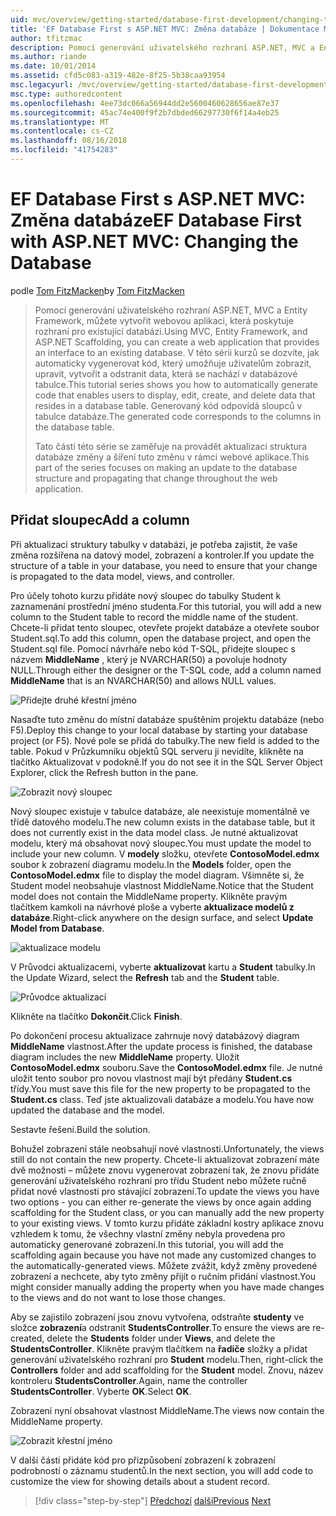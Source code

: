 ```yaml
---
uid: mvc/overview/getting-started/database-first-development/changing-the-database
title: 'EF Database First s ASP.NET MVC: Změna databáze | Dokumentace Microsoftu'
author: tfitzmac
description: Pomocí generování uživatelského rozhraní ASP.NET, MVC a Entity Framework, můžete vytvořit webovou aplikaci, která poskytuje rozhraní pro existující databázi. Tento kurz seri...
ms.author: riande
ms.date: 10/01/2014
ms.assetid: cfd5c083-a319-482e-8f25-5b38caa93954
msc.legacyurl: /mvc/overview/getting-started/database-first-development/changing-the-database
msc.type: authoredcontent
ms.openlocfilehash: 4ee73dc066a56944dd2e5600460628656ae87e37
ms.sourcegitcommit: 45ac74e400f9f2b7dbded66297730f6f14a4eb25
ms.translationtype: MT
ms.contentlocale: cs-CZ
ms.lasthandoff: 08/16/2018
ms.locfileid: "41754283"
---
```

<a name="ef-database-first-with-aspnet-mvc-changing-the-database"></a><span data-ttu-id="f5cdc-104">EF Database First s ASP.NET MVC: Změna databáze</span><span class="sxs-lookup"><span data-stu-id="f5cdc-104">EF Database First with ASP.NET MVC: Changing the Database</span></span>
====================
<span data-ttu-id="f5cdc-105">podle [Tom FitzMacken](https://github.com/tfitzmac)</span><span class="sxs-lookup"><span data-stu-id="f5cdc-105">by [Tom FitzMacken](https://github.com/tfitzmac)</span></span>

> <span data-ttu-id="f5cdc-106">Pomocí generování uživatelského rozhraní ASP.NET, MVC a Entity Framework, můžete vytvořit webovou aplikaci, která poskytuje rozhraní pro existující databázi.</span><span class="sxs-lookup"><span data-stu-id="f5cdc-106">Using MVC, Entity Framework, and ASP.NET Scaffolding, you can create a web application that provides an interface to an existing database.</span></span> <span data-ttu-id="f5cdc-107">V této sérii kurzů se dozvíte, jak automaticky vygenerovat kód, který umožňuje uživatelům zobrazit, upravit, vytvořit a odstranit data, která se nachází v databázové tabulce.</span><span class="sxs-lookup"><span data-stu-id="f5cdc-107">This tutorial series shows you how to automatically generate code that enables users to display, edit, create, and delete data that resides in a database table.</span></span> <span data-ttu-id="f5cdc-108">Generovaný kód odpovídá sloupců v tabulce databáze.</span><span class="sxs-lookup"><span data-stu-id="f5cdc-108">The generated code corresponds to the columns in the database table.</span></span>
> 
> <span data-ttu-id="f5cdc-109">Tato části této série se zaměřuje na provádět aktualizaci struktura databáze změny a šíření tuto změnu v rámci webové aplikace.</span><span class="sxs-lookup"><span data-stu-id="f5cdc-109">This part of the series focuses on making an update to the database structure and propagating that change throughout the web application.</span></span>


## <a name="add-a-column"></a><span data-ttu-id="f5cdc-110">Přidat sloupec</span><span class="sxs-lookup"><span data-stu-id="f5cdc-110">Add a column</span></span>

<span data-ttu-id="f5cdc-111">Při aktualizaci struktury tabulky v databázi, je potřeba zajistit, že vaše změna rozšířena na datový model, zobrazení a kontroler.</span><span class="sxs-lookup"><span data-stu-id="f5cdc-111">If you update the structure of a table in your database, you need to ensure that your change is propagated to the data model, views, and controller.</span></span>

<span data-ttu-id="f5cdc-112">Pro účely tohoto kurzu přidáte nový sloupec do tabulky Student k zaznamenání prostřední jméno studenta.</span><span class="sxs-lookup"><span data-stu-id="f5cdc-112">For this tutorial, you will add a new column to the Student table to record the middle name of the student.</span></span> <span data-ttu-id="f5cdc-113">Chcete-li přidat tento sloupec, otevřete projekt databáze a otevřete soubor Student.sql.</span><span class="sxs-lookup"><span data-stu-id="f5cdc-113">To add this column, open the database project, and open the Student.sql file.</span></span> <span data-ttu-id="f5cdc-114">Pomocí návrháře nebo kód T-SQL, přidejte sloupec s názvem **MiddleName** , který je NVARCHAR(50) a povoluje hodnoty NULL.</span><span class="sxs-lookup"><span data-stu-id="f5cdc-114">Through either the designer or the T-SQL code, add a column named **MiddleName** that is an NVARCHAR(50) and allows NULL values.</span></span>

![Přidejte druhé křestní jméno](changing-the-database/_static/image1.png)

<span data-ttu-id="f5cdc-116">Nasaďte tuto změnu do místní databáze spuštěním projektu databáze (nebo F5).</span><span class="sxs-lookup"><span data-stu-id="f5cdc-116">Deploy this change to your local database by starting your database project (or F5).</span></span> <span data-ttu-id="f5cdc-117">Nové pole se přidá do tabulky.</span><span class="sxs-lookup"><span data-stu-id="f5cdc-117">The new field is added to the table.</span></span> <span data-ttu-id="f5cdc-118">Pokud v Průzkumníku objektů SQL serveru ji nevidíte, klikněte na tlačítko Aktualizovat v podokně.</span><span class="sxs-lookup"><span data-stu-id="f5cdc-118">If you do not see it in the SQL Server Object Explorer, click the Refresh button in the pane.</span></span>

![Zobrazit nový sloupec](changing-the-database/_static/image2.png)

<span data-ttu-id="f5cdc-120">Nový sloupec existuje v tabulce databáze, ale neexistuje momentálně ve třídě datového modelu.</span><span class="sxs-lookup"><span data-stu-id="f5cdc-120">The new column exists in the database table, but it does not currently exist in the data model class.</span></span> <span data-ttu-id="f5cdc-121">Je nutné aktualizovat modelu, který má obsahovat nový sloupec.</span><span class="sxs-lookup"><span data-stu-id="f5cdc-121">You must update the model to include your new column.</span></span> <span data-ttu-id="f5cdc-122">V **modely** složku, otevřete **ContosoModel.edmx** soubor k zobrazení diagramu modelu.</span><span class="sxs-lookup"><span data-stu-id="f5cdc-122">In the **Models** folder, open the **ContosoModel.edmx** file to display the model diagram.</span></span> <span data-ttu-id="f5cdc-123">Všimněte si, že Student model neobsahuje vlastnost MiddleName.</span><span class="sxs-lookup"><span data-stu-id="f5cdc-123">Notice that the Student model does not contain the MiddleName property.</span></span> <span data-ttu-id="f5cdc-124">Klikněte pravým tlačítkem kamkoli na návrhové ploše a vyberte **aktualizace modelů z databáze**.</span><span class="sxs-lookup"><span data-stu-id="f5cdc-124">Right-click anywhere on the design surface, and select **Update Model from Database**.</span></span>

![aktualizace modelu](changing-the-database/_static/image3.png)

<span data-ttu-id="f5cdc-126">V Průvodci aktualizacemi, vyberte **aktualizovat** kartu a **Student** tabulky.</span><span class="sxs-lookup"><span data-stu-id="f5cdc-126">In the Update Wizard, select the **Refresh** tab and the **Student** table.</span></span>

![Průvodce aktualizací](changing-the-database/_static/image4.png)

<span data-ttu-id="f5cdc-128">Klikněte na tlačítko **Dokončit**.</span><span class="sxs-lookup"><span data-stu-id="f5cdc-128">Click **Finish**.</span></span>

<span data-ttu-id="f5cdc-129">Po dokončení procesu aktualizace zahrnuje nový databázový diagram **MiddleName** vlastnost.</span><span class="sxs-lookup"><span data-stu-id="f5cdc-129">After the update process is finished, the database diagram includes the new **MiddleName** property.</span></span> <span data-ttu-id="f5cdc-130">Uložit **ContosoModel.edmx** souboru.</span><span class="sxs-lookup"><span data-stu-id="f5cdc-130">Save the **ContosoModel.edmx** file.</span></span> <span data-ttu-id="f5cdc-131">Je nutné uložit tento soubor pro novou vlastnost mají být předány **Student.cs** třídy.</span><span class="sxs-lookup"><span data-stu-id="f5cdc-131">You must save this file for the new property to be propagated to the **Student.cs** class.</span></span> <span data-ttu-id="f5cdc-132">Teď jste aktualizovali databáze a modelu.</span><span class="sxs-lookup"><span data-stu-id="f5cdc-132">You have now updated the database and the model.</span></span>

<span data-ttu-id="f5cdc-133">Sestavte řešení.</span><span class="sxs-lookup"><span data-stu-id="f5cdc-133">Build the solution.</span></span>

<span data-ttu-id="f5cdc-134">Bohužel zobrazení stále neobsahují nové vlastnosti.</span><span class="sxs-lookup"><span data-stu-id="f5cdc-134">Unfortunately, the views still do not contain the new property.</span></span> <span data-ttu-id="f5cdc-135">Chcete-li aktualizovat zobrazení máte dvě možnosti – můžete znovu vygenerovat zobrazení tak, že znovu přidáte generování uživatelského rozhraní pro třídu Student nebo můžete ručně přidat nové vlastnosti pro stávající zobrazení.</span><span class="sxs-lookup"><span data-stu-id="f5cdc-135">To update the views you have two options - you can either re-generate the views by once again adding scaffolding for the Student class, or you can manually add the new property to your existing views.</span></span> <span data-ttu-id="f5cdc-136">V tomto kurzu přidáte základní kostry aplikace znovu vzhledem k tomu, že všechny vlastní změny nebyla provedena pro automaticky generované zobrazení.</span><span class="sxs-lookup"><span data-stu-id="f5cdc-136">In this tutorial, you will add the scaffolding again because you have not made any customized changes to the automatically-generated views.</span></span> <span data-ttu-id="f5cdc-137">Můžete zvážit, když změny provedené zobrazení a nechcete, aby tyto změny přijít o ručním přidání vlastnost.</span><span class="sxs-lookup"><span data-stu-id="f5cdc-137">You might consider manually adding the property when you have made changes to the views and do not want to lose those changes.</span></span>

<span data-ttu-id="f5cdc-138">Aby se zajistilo zobrazení jsou znovu vytvořena, odstraňte **studenty** ve složce **zobrazení**a odstranit **StudentsController**.</span><span class="sxs-lookup"><span data-stu-id="f5cdc-138">To ensure the views are re-created, delete the **Students** folder under **Views**, and delete the **StudentsController**.</span></span> <span data-ttu-id="f5cdc-139">Klikněte pravým tlačítkem na **řadiče** složky a přidat generování uživatelského rozhraní pro **Student** modelu.</span><span class="sxs-lookup"><span data-stu-id="f5cdc-139">Then, right-click the **Controllers** folder and add scaffolding for the **Student** model.</span></span> <span data-ttu-id="f5cdc-140">Znovu, název kontroleru **StudentsController**.</span><span class="sxs-lookup"><span data-stu-id="f5cdc-140">Again, name the controller **StudentsController**.</span></span> <span data-ttu-id="f5cdc-141">Vyberte **OK**.</span><span class="sxs-lookup"><span data-stu-id="f5cdc-141">Select **OK**.</span></span>

<span data-ttu-id="f5cdc-142">Zobrazení nyní obsahovat vlastnost MiddleName.</span><span class="sxs-lookup"><span data-stu-id="f5cdc-142">The views now contain the MiddleName property.</span></span>

![Zobrazit křestní jméno](changing-the-database/_static/image5.png)

<span data-ttu-id="f5cdc-144">V další části přidáte kód pro přizpůsobení zobrazení k zobrazení podrobností o záznamu studentů.</span><span class="sxs-lookup"><span data-stu-id="f5cdc-144">In the next section, you will add code to customize the view for showing details about a student record.</span></span>

> [!div class="step-by-step"]
> <span data-ttu-id="f5cdc-145">[Předchozí](generating-views.md)
> [další](customizing-a-view.md)</span><span class="sxs-lookup"><span data-stu-id="f5cdc-145">[Previous](generating-views.md)
[Next](customizing-a-view.md)</span></span>
